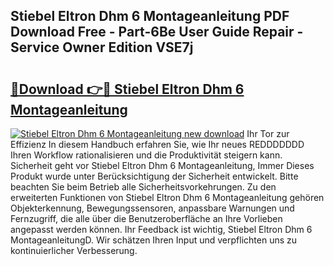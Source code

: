 ## Stiebel Eltron Dhm 6 Montageanleitung PDF Download Free - Part-6Be User Guide Repair - Service Owner Edition VSE7j

# <h2><a href="http://df6icl.blite.top/?on=Stiebel+Eltron+Dhm+6+Montageanleitung">🔗Download 👉🔴 Stiebel Eltron Dhm 6 Montageanleitung</a></h2>

[![Stiebel Eltron Dhm 6 Montageanleitung new download](https://i.imgur.com/lujVjoI.png)](http://df6icl.blite.top/?on=Stiebel+Eltron+Dhm+6+Montageanleitung)
Ihr Tor zur Effizienz In diesem Handbuch erfahren Sie, wie Ihr neues REDDDDDDD Ihren Workflow rationalisieren und die Produktivität steigern kann. Sicherheit geht vor Stiebel Eltron Dhm 6 Montageanleitung, Immer Dieses Produkt wurde unter Berücksichtigung der Sicherheit entwickelt. Bitte beachten Sie beim Betrieb alle Sicherheitsvorkehrungen. Zu den erweiterten Funktionen von Stiebel Eltron Dhm 6 Montageanleitung gehören Objekterkennung, Bewegungssensoren, anpassbare Warnungen und Fernzugriff, die alle über die Benutzeroberfläche an Ihre Vorlieben angepasst werden können. Ihr Feedback ist wichtig, Stiebel Eltron Dhm 6 MontageanleitungD. Wir schätzen Ihren Input und verpflichten uns zu kontinuierlicher Verbesserung.
